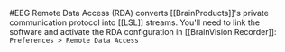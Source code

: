 #EEG 
Remote Data Access (RDA) converts [[BrainProducts]]'s private communication protocol into [[LSL]] streams. You'll need to link the software and activate the RDA configuration in [[BrainVision Recorder]]: `Preferences > Remote Data Access`